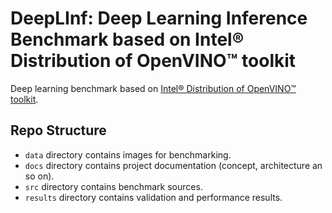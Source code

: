 # DeepLInf: Deep Learning Inference Benchmark based on Intel® Distribution of OpenVINO™ toolkit

Deep learning benchmark based on [Intel® Distribution of OpenVINO™ toolkit][openvino-toolkit].

## Repo Structure

- `data` directory contains images for benchmarking.
- `docs` directory contains project documentation (concept,
  architecture an so on).
- `src` directory contains benchmark sources.
- `results` directory contains validation and performance results.

<!-- LINKS -->
[openvino-toolkit]: https://software.intel.com/en-us/openvino-toolkit
